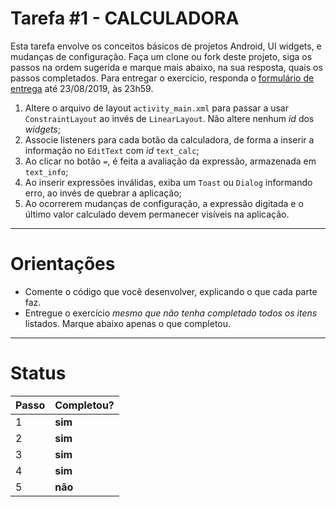 # Tarefa #1 - CALCULADORA

Esta tarefa envolve os conceitos básicos de projetos Android, UI widgets, e mudanças de configuração.
Faça um clone ou fork deste projeto, siga os passos na ordem sugerida e marque mais abaixo, na sua resposta, quais os passos completados.
Para entregar o exercício, responda o [formulário de entrega](https://forms.gle/xqVK5c7jkyPQmywm9) até 23/08/2019, às 23h59.

1. Altere o arquivo de layout `activity_main.xml` para passar a usar `ConstraintLayout` ao invés de `LinearLayout`. Não altere nenhum _id_ dos _widgets_;
2. Associe listeners para cada botão da calculadora, de forma a inserir a informação no `EditText` com _id_ `text_calc`;
3. Ao clicar no botão `=`, é feita a avaliação da expressão, armazenada em `text_info`;
4. Ao inserir expressões inválidas, exiba um `Toast` ou `Dialog` informando erro, ao invés de quebrar a aplicação;
5. Ao ocorrerem mudanças de configuração, a expressão digitada e o último valor calculado devem permanecer visíveis na aplicação.

---

# Orientações

- Comente o código que você desenvolver, explicando o que cada parte faz.
- Entregue o exercício _mesmo que não tenha completado todos os itens_ listados. Marque abaixo apenas o que completou.

---

# Status

| Passo | Completou? |
| ----- | ---------- |
| 1     | **sim**    |
| 2     | **sim**    |
| 3     | **sim**    |
| 4     | **sim**    |
| 5     | **não**    |
